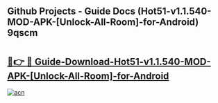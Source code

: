 ## Github Projects - Guide Docs (Hot51-v1.1.540-MOD-APK-[Unlock-All-Room]-for-Android) 9qscm

# <h2><a href="https://apkcomod.com?title=Hot51-v1.1.540-MOD-APK-[Unlock-All-Room]-for-Android">🔗👉 🔴 Guide-Download-Hot51-v1.1.540-MOD-APK-[Unlock-All-Room]-for-Android </a></h2>

[![acn](https://github.com/user-attachments/assets/0f9c940e-d8b0-45ae-aac7-cd30a18b3e1c)](https://apkcomod.com?title=Hot51-v1.1.540-MOD-APK-[Unlock-All-Room]-for-Android)
